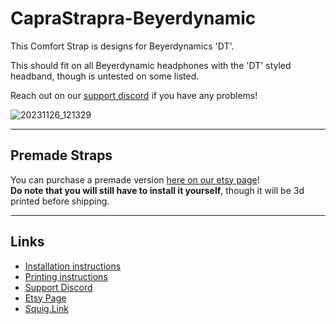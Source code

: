 # CapraStrapra-Beyerdynamic

This Comfort Strap is designs for Beyerdynamics 'DT'. <p>This should fit on all Beyerdynamic headphones with the 'DT' styled headband, though is untested on some listed.<br><p>Reach out on our [support discord](https://discord.com/invite/fb4HdDvErF) if you have any problems!<br>

![20231126_121329](https://github.com/CapraAudio/CapraStrapra-Focal/assets/122894651/100d7c3f-404c-46a3-9262-211e741bb586)

---

## Premade Straps

You can purchase a premade version [here on our etsy page](https://www.etsy.com/listing/1574858445/beyerdynamic-comfort-strap)!<br>**Do note that you will still have to install it yourself**, though it will be 3d printed before shipping.

---

## Links

- [Installation instructions](https://github.com/CapraAudio/CapraStrapra-Hifiman/blob/main/Install-Instructions.md)
- [Printing instructions](https://github.com/CapraAudio/CapraStrapra-Beyerdynamic/blob/main/Printing-Instructions.md)
- [Support Discord](https://discord.com/invite/fb4HdDvErF)
- [Etsy Page](https://www.etsy.com/listing/1606114182/focal-comfort-strap)
- [Squig.Link](https://capraaudio.squig.link/Headphones/)
